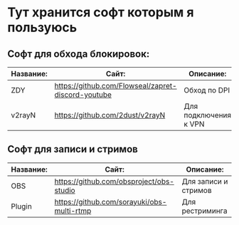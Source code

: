 # Тут хранится софт которым я пользуюсь

## Софт для обхода блокировок:
| Название: | Сайт: | Описание: |
|-|-|-|
| ZDY | https://github.com/Flowseal/zapret-discord-youtube | Обход по DPI |
| v2rayN | https://github.com/2dust/v2rayN | Для подключения к VPN |

## Софт для записи и стримов
| Название: | Сайт: | Описание: |
|-|-|-|
| OBS | https://github.com/obsproject/obs-studio | Для записи и стримов |
| Plugin | https://github.com/sorayuki/obs-multi-rtmp | Для рестриминга |